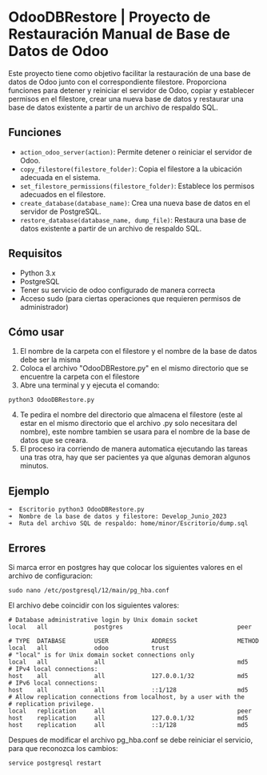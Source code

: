 # OdooDBRestore | Proyecto de Restauración Manual de Base de Datos de Odoo

Este proyecto tiene como objetivo facilitar la restauración de una base de datos de Odoo junto con el correspondiente filestore. Proporciona funciones para detener y reiniciar el servidor de Odoo, copiar y establecer permisos en el filestore, crear una nueva base de datos y restaurar una base de datos existente a partir de un archivo de respaldo SQL.

## Funciones

- `action_odoo_server(action)`: Permite detener o reiniciar el servidor de Odoo.
- `copy_filestore(filestore_folder)`: Copia el filestore a la ubicación adecuada en el sistema.
- `set_filestore_permissions(filestore_folder)`: Establece los permisos adecuados en el filestore.
- `create_database(database_name)`: Crea una nueva base de datos en el servidor de PostgreSQL.
- `restore_database(database_name, dump_file)`: Restaura una base de datos existente a partir de un archivo de respaldo SQL.

## Requisitos

- Python 3.x
- PostgreSQL
- Tener su servicio de odoo configurado de manera correcta
- Acceso sudo (para ciertas operaciones que requieren permisos de administrador)

## Cómo usar
1. El nombre de la carpeta con el filestore y el nombre de la base de datos debe ser la misma
2. Coloca el archivo "OdooDBRestore.py" en el mismo directorio que se encuentre la carpeta con el filestore
3. Abre una terminal y y ejecuta el comando:
```shell
python3 OdooDBRestore.py
```
4.  Te pedira el nombre del directorio que almacena el filestore (este al estar en el mismo directorio que el archivo .py solo necesitara del nombre), este nombre tambien se usara para el nombre de la base de datos que se creara. 
5. El proceso ira corriendo de manera automatica ejecutando las tareas una tras otra, hay que ser pacientes ya que algunas demoran algunos minutos. 


## Ejemplo

```shell
➜  Escritorio python3 OdooDBRestore.py 
➜  Nombre de la base de datos y filestore: Develop_Junio_2023
➜  Ruta del archivo SQL de respaldo: home/minor/Escritorio/dump.sql
```


## Errores 

Si marca error en postgres hay que colocar los siguientes valores en el archivo de configuracion:

```shell
sudo nano /etc/postgresql/12/main/pg_hba.conf
```

El archivo debe coincidir con los siguientes valores: 

``` t
# Database administrative login by Unix domain socket
local   all             postgres                                peer

# TYPE  DATABASE        USER            ADDRESS                 METHOD
local   all             odoo            trust
# "local" is for Unix domain socket connections only
local   all             all                                     md5
# IPv4 local connections:
host    all             all             127.0.0.1/32            md5
# IPv6 local connections:
host    all             all             ::1/128                 md5
# Allow replication connections from localhost, by a user with the
# replication privilege.
local   replication     all                                     peer
host    replication     all             127.0.0.1/32            md5
host    replication     all             ::1/128                 md5

```

Despues de modificar el archivo pg_hba.conf se debe reiniciar el servicio, para que reconozca los cambios:

```shell
service postgresql restart
```
